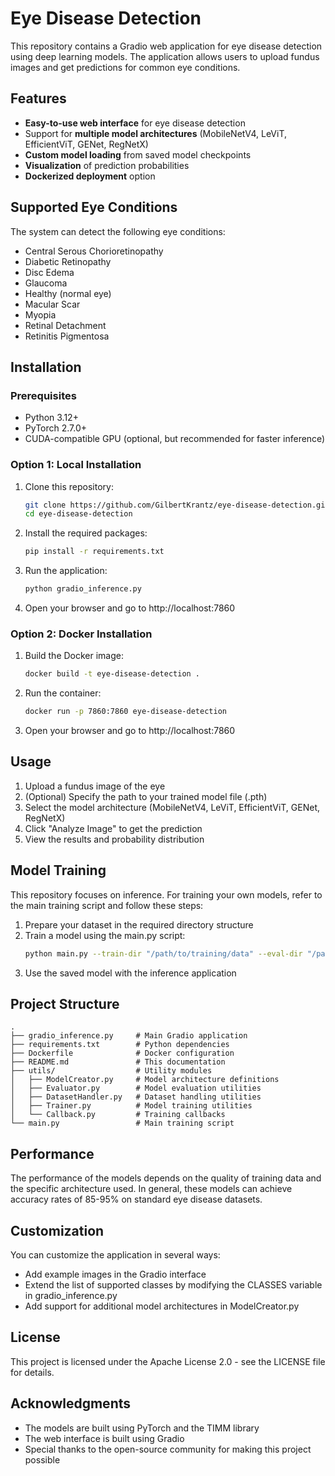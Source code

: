 # Eye Disease Detection 

This repository contains a Gradio web application for eye disease detection using deep learning models. The application allows users to upload fundus images and get predictions for common eye conditions.

## Features

- **Easy-to-use web interface** for eye disease detection
- Support for **multiple model architectures** (MobileNetV4, LeViT, EfficientViT, GENet, RegNetX)
- **Custom model loading** from saved model checkpoints
- **Visualization** of prediction probabilities
- **Dockerized deployment** option

## Supported Eye Conditions

The system can detect the following eye conditions:
- Central Serous Chorioretinopathy
- Diabetic Retinopathy
- Disc Edema
- Glaucoma
- Healthy (normal eye)
- Macular Scar
- Myopia
- Retinal Detachment
- Retinitis Pigmentosa

## Installation

### Prerequisites

- Python 3.12+
- PyTorch 2.7.0+
- CUDA-compatible GPU (optional, but recommended for faster inference)

### Option 1: Local Installation

1. Clone this repository:
   ```bash
   git clone https://github.com/GilbertKrantz/eye-disease-detection.git
   cd eye-disease-detection
   ```

2. Install the required packages:
   ```bash
   pip install -r requirements.txt
   ```

3. Run the application:
   ```bash
   python gradio_inference.py
   ```

4. Open your browser and go to http://localhost:7860

### Option 2: Docker Installation

1. Build the Docker image:
   ```bash
   docker build -t eye-disease-detection .
   ```

2. Run the container:
   ```bash
   docker run -p 7860:7860 eye-disease-detection
   ```

3. Open your browser and go to http://localhost:7860

## Usage

1. Upload a fundus image of the eye
2. (Optional) Specify the path to your trained model file (.pth)
3. Select the model architecture (MobileNetV4, LeViT, EfficientViT, GENet, RegNetX)
4. Click "Analyze Image" to get the prediction
5. View the results and probability distribution

## Model Training

This repository focuses on inference. For training your own models, refer to the main training script and follow these steps:

1. Prepare your dataset in the required directory structure
2. Train a model using the main.py script:
   ```bash
   python main.py --train-dir "/path/to/training/data" --eval-dir "/path/to/eval/data" --model mobilenetv4 --epochs 20 --save-model "my_model.pth"
   ```
3. Use the saved model with the inference application

## Project Structure

```
.
├── gradio_inference.py     # Main Gradio application
├── requirements.txt        # Python dependencies
├── Dockerfile              # Docker configuration
├── README.md               # This documentation
├── utils/                  # Utility modules
│   ├── ModelCreator.py     # Model architecture definitions
│   ├── Evaluator.py        # Model evaluation utilities
│   ├── DatasetHandler.py   # Dataset handling utilities
│   ├── Trainer.py          # Model training utilities
│   └── Callback.py         # Training callbacks
└── main.py                 # Main training script
```

## Performance

The performance of the models depends on the quality of training data and the specific architecture used. In general, these models can achieve accuracy rates of 85-95% on standard eye disease datasets.

## Customization

You can customize the application in several ways:
- Add example images in the Gradio interface
- Extend the list of supported classes by modifying the CLASSES variable in gradio_inference.py
- Add support for additional model architectures in ModelCreator.py

## License

This project is licensed under the Apache License 2.0 - see the LICENSE file for details.

## Acknowledgments

- The models are built using PyTorch and the TIMM library
- The web interface is built using Gradio
- Special thanks to the open-source community for making this project possible